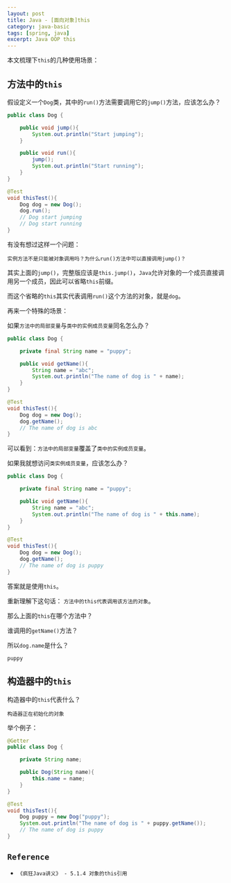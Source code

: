 ```yaml
---
layout: post
title: Java - [面向对象]this
category: java-basic
tags: [spring, java]
excerpt: Java OOP this
---
```


本文梳理下`this`的几种使用场景：  


## 方法中的`this`  

假设定义一个`Dog`类，其中的`run()`方法需要调用它的`jump()`方法，应该怎么办？  

``` java
public class Dog {

    public void jump(){
        System.out.println("Start jumping");
    }

    public void run(){
        jump();
        System.out.println("Start running");
    }
}

@Test
void thisTest(){
    Dog dog = new Dog();
    dog.run();
    // Dog start jumping
    // Dog start running
}
```

有没有想过这样一个问题：  

`实例方法不是只能被对象调用吗？为什么run()方法中可以直接调用jump()？`  

其实上面的`jump()`，完整版应该是`this.jump()`，`Java`允许对象的一个成员直接调用另一个成员，因此可以省略`this`前缀。  

而这个省略的`this`其实代表调用`run()`这个方法的对象，就是`dog`。


再来一个特殊的场景：  

如果`方法中的局部变量`与`类中的实例成员变量`同名怎么办？  

``` java
public class Dog {

    private final String name = "puppy";

    public void getName(){
        String name = "abc";
        System.out.println("The name of dog is " + name);
    }
}

@Test
void thisTest(){
    Dog dog = new Dog();
    dog.getName();
    // The name of dog is abc
}
```

可以看到：`方法中的局部变量`覆盖了`类中的实例成员变量`。  


如果我就想访问`类实例成员变量`，应该怎么办？  

``` java
public class Dog {

    private final String name = "puppy";

    public void getName(){
        String name = "abc";
        System.out.println("The name of dog is " + this.name);
    }
}

@Test
void thisTest(){
    Dog dog = new Dog();
    dog.getName();
    // The name of dog is puppy
}
```

答案就是使用`this`。  

重新理解下这句话： `方法中的this代表调用该方法的对象`。  

那么上面的`this`在哪个方法中？  

谁调用的`getName()`方法？  

所以`dog.name`是什么？  

`puppy`  


## 构造器中的`this`  

构造器中的`this`代表什么？  

`构造器正在初始化的对象`  

举个例子：  

``` java
@Getter
public class Dog {

    private String name;

    public Dog(String name){
        this.name = name;
    }
}

@Test
void thisTest(){
    Dog puppy = new Dog("puppy");
    System.out.println("The name of dog is " + puppy.getName());
    // The name of dog is puppy
}
```

## `Reference`  
- `《疯狂Java讲义》 - 5.1.4 对象的this引用`  

